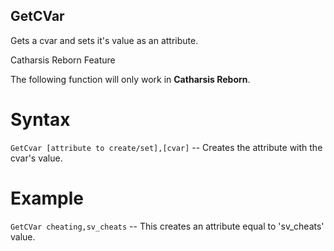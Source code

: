 ## GetCVar

<p>Gets a cvar and sets it's value as an attribute.</p>

<div class="admonition warning">
<p class="admonition-title">Catharsis Reborn Feature</p>
<p>The following function will only work in <b>Catharsis Reborn</b>.</p>
</div>

<h1>Syntax</h1>
<p><code>GetCvar [attribute to create/set],[cvar]</code> -- Creates the attribute with the cvar's value.</p>

<h1>Example</h1>
<p><code>GetCVar cheating,sv_cheats</code> -- This creates an attribute equal to 'sv_cheats' value.</p>